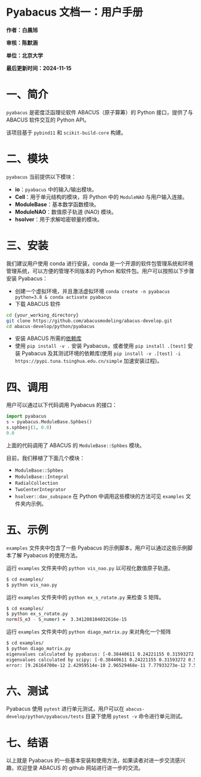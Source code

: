 # Pyabacus 文档一：用户手册

<strong>作者：白晨旭</strong>

<strong>审核：陈默涵</strong>

<strong>单位：北京大学</strong>

<strong>最后更新时间：2024-11-15</strong>

# 一、简介

`pyabacus` 是密度泛函理论软件 ABACUS（原子算筹）的 Python 接口，提供了与 ABACUS 软件交互的 Python API。

该项目基于 `pybind11` 和 `scikit-build-core` 构建。

# 二、模块

`pyabacus` 当前提供以下模块：

- <strong>io</strong>：`pyabacus` 中的输入/输出模块。
- <strong>Cell</strong>：用于单元结构的模块，将 Python 中的 `ModuleNAO` 与用户输入连接。
- <strong>ModuleBase</strong>：基本数学函数模块。
- <strong>ModuleNAO</strong>：数值原子轨道 (NAO) 模块。
- <strong>hsolver</strong>：用于求解哈密顿量的模块。

# 三、安装

我们建议用户使用 conda 进行安装，conda 是一个开源的软件包管理系统和环境管理系统，可以方便的管理不同版本的 Python 和软件包。用户可以按照以下步骤安装 Pyabacus：

- 创建一个虚拟环境，并且激活虚拟环境 `conda create -n pyabacus python=3.8 & conda activate pyabacus`
- 下载 ABACUS 软件

```bash
cd {your_working_directory}
git clone https://github.com/abacusmodeling/abacus-develop.git
cd abacus-develop/python/pyabacus
```

- 安装 ABACUS 所需的[依赖库](https://abacus.deepmodeling.com/en/latest/quick_start/easy_install.html#prerequisites)
- 使用 `pip install -v .` 安装 Pyabacus，或者使用 `pip install .[test]` 安装 Pyabacus 及其测试环境的依赖库(使用 `pip install -v .[test] -i https://pypi.tuna.tsinghua.edu.cn/simple` 加速安装过程)。

# 四、调用

用户可以通过以下代码调用 Pyabacus 的接口：

```python
import pyabacus
s = pyabacus.ModuleBase.Sphbes()
s.sphbesj(1, 0.0)
0.0
```

上面的代码调用了 ABACUS 的 `ModuleBase::Sphbes` 模块。

目前，我们移植了下面几个模块：

- `ModuleBase::Sphbes`
- `ModuleBase::Integral`
- `RadialCollection`
- `TwoCenterIntegrator`
- `hsolver::dav_subspace` 在 Python 中调用这些模块的方法可见 `examples` 文件夹内示例。

# 五、示例

`examples` 文件夹中包含了一些 Pyabacus 的示例脚本，用户可以通过这些示例脚本了解 Pyabacus 的使用方法。

运行 `examples` 文件夹中的 `python vis_nao.py` 以可视化数值原子轨道。

```bash
$ cd examples/
$ python vis_nao.py
```

运行 `examples` 文件夹中的 `python ex_s_rotate.py` 来检查 S 矩阵。

```bash
$ cd examples/
$ python ex_s_rotate.py
norm(S_e3 - S_numer) =  3.341208104032616e-15
```

运行 `examples` 文件夹中的 `python diago_matrix.py` 来对角化一个矩阵

```bash
$ cd examples/
$ python diago_matrix.py
eigenvalues calculated by pyabacus: [-0.38440611 0.24221155 0.31593272 0.53144616 0.85155108 1.06950155 1.11142051 1.12462152]
eigenvalues calculated by scipy: [-0.38440611 0.24221155 0.31593272 0.53144616 0.85155108 1.06950154 1.11142051 1.12462151]
error: [9.26164700e-12 2.42959514e-10 2.96529468e-11 7.77933273e-12 7.53686002e-12 2.95628810e-09 1.04678111e-09 7.79106313e-09]
```

# 六、测试

Pyabacus 使用 `pytest` 进行单元测试，用户可以在 `abacus-develop/python/pyabacus/tests` 目录下使用 `pytest -v` 命令进行单元测试。

# 七、结语

以上就是 Pyabacus 的一些基本安装和使用方法，如果读者对进一步交流感兴趣，欢迎登录 ABACUS 的 github 网站进行进一步的交流。

